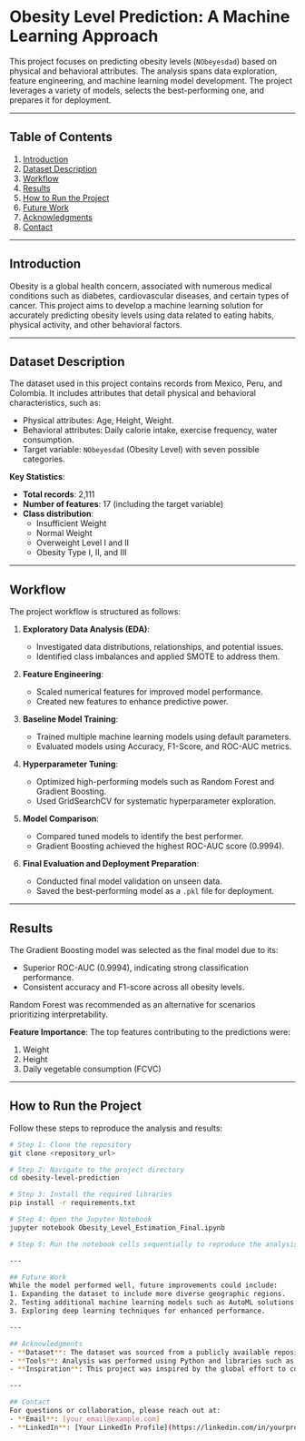 # Obesity Level Prediction: A Machine Learning Approach

This project focuses on predicting obesity levels (`NObeyesdad`) based on physical and behavioral attributes. The analysis spans data exploration, feature engineering, and machine learning model development. The project leverages a variety of models, selects the best-performing one, and prepares it for deployment.

---

## Table of Contents
1. [Introduction](#introduction)
2. [Dataset Description](#dataset-description)
3. [Workflow](#workflow)
4. [Results](#results)
5. [How to Run the Project](#how-to-run-the-project)
6. [Future Work](#future-work)
7. [Acknowledgments](#acknowledgments)
8. [Contact](#contact)

---

## Introduction
Obesity is a global health concern, associated with numerous medical conditions such as diabetes, cardiovascular diseases, and certain types of cancer. This project aims to develop a machine learning solution for accurately predicting obesity levels using data related to eating habits, physical activity, and other behavioral factors.

---

## Dataset Description
The dataset used in this project contains records from Mexico, Peru, and Colombia. It includes attributes that detail physical and behavioral characteristics, such as:
- Physical attributes: Age, Height, Weight.
- Behavioral attributes: Daily calorie intake, exercise frequency, water consumption.
- Target variable: `NObeyesdad` (Obesity Level) with seven possible categories.

**Key Statistics**:
- **Total records**: 2,111
- **Number of features**: 17 (including the target variable)
- **Class distribution**:
  - Insufficient Weight
  - Normal Weight
  - Overweight Level I and II
  - Obesity Type I, II, and III

---

## Workflow
The project workflow is structured as follows:

1. **Exploratory Data Analysis (EDA)**:
   - Investigated data distributions, relationships, and potential issues.
   - Identified class imbalances and applied SMOTE to address them.

2. **Feature Engineering**:
   - Scaled numerical features for improved model performance.
   - Created new features to enhance predictive power.

3. **Baseline Model Training**:
   - Trained multiple machine learning models using default parameters.
   - Evaluated models using Accuracy, F1-Score, and ROC-AUC metrics.

4. **Hyperparameter Tuning**:
   - Optimized high-performing models such as Random Forest and Gradient Boosting.
   - Used GridSearchCV for systematic hyperparameter exploration.

5. **Model Comparison**:
   - Compared tuned models to identify the best performer.
   - Gradient Boosting achieved the highest ROC-AUC score (0.9994).

6. **Final Evaluation and Deployment Preparation**:
   - Conducted final model validation on unseen data.
   - Saved the best-performing model as a `.pkl` file for deployment.

---

## Results
The Gradient Boosting model was selected as the final model due to its:
- Superior ROC-AUC (0.9994), indicating strong classification performance.
- Consistent accuracy and F1-score across all obesity levels.

Random Forest was recommended as an alternative for scenarios prioritizing interpretability.

**Feature Importance**:
The top features contributing to the predictions were:
1. Weight
2. Height
3. Daily vegetable consumption (FCVC)

---

## How to Run the Project
Follow these steps to reproduce the analysis and results:

```bash
# Step 1: Clone the repository
git clone <repository_url>

# Step 2: Navigate to the project directory
cd obesity-level-prediction

# Step 3: Install the required libraries
pip install -r requirements.txt

# Step 4: Open the Jupyter Notebook
jupyter notebook Obesity_Level_Estimation_Final.ipynb

# Step 5: Run the notebook cells sequentially to reproduce the analysis and results

---

## Future Work
While the model performed well, future improvements could include:
1. Expanding the dataset to include more diverse geographic regions.
2. Testing additional machine learning models such as AutoML solutions.
3. Exploring deep learning techniques for enhanced performance.

---

## Acknowledgments
- **Dataset**: The dataset was sourced from a publicly available repository.
- **Tools**: Analysis was performed using Python and libraries such as Pandas, Scikit-learn, and Matplotlib.
- **Inspiration**: This project was inspired by the global effort to combat obesity and improve public health.

---

## Contact
For questions or collaboration, please reach out at:
- **Email**: [your_email@example.com]
- **LinkedIn**: [Your LinkedIn Profile](https://linkedin.com/in/yourprofile)
